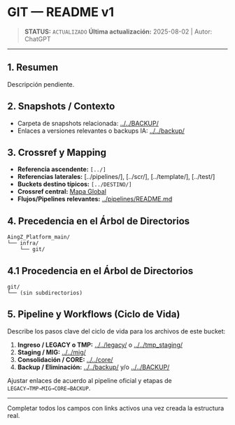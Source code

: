 # GIT — README v1

> **STATUS:** `ACTUALIZADO`
> **Última actualización:** 2025-08-02 | Autor: ChatGPT

---

## 1. Resumen
Descripción pendiente.

## 2. Snapshots / Contexto
- Carpeta de snapshots relacionada: [../../BACKUP/](../../BACKUP/)
- Enlaces a versiones relevantes o backups IA: [../../backup/](../../backup/)

## 3. Crossref y Mapping
- **Referencia ascendente:** `[../]`
- **Referencias laterales:** [../pipelines/], [../scr/], [../template/], [../test/]
- **Buckets destino típicos:** `[../DESTINO/]`
- **Crossref central:** [Mapa Global](../../core/data/crossref_mapping_buckets_aingz_platform_v_1_20250731.md)
- **Flujos/Pipelines relevantes:** [../pipelines/README.md](../pipelines/README.md)

## 4. Precedencia en el Árbol de Directorios
```text
AingZ_Platform_main/
└── infra/
    └── git/
```

## 4.1 Procedencia en el Árbol de Directorios
```text
git/
└── (sin subdirectorios)
```

## 5. Pipeline y Workflows (Ciclo de Vida)
Describe los pasos clave del ciclo de vida para los archivos de este bucket:
1. **Ingreso / LEGACY o TMP:** [../../legacy/](../../legacy/) o [../../tmp_staging/](../../tmp_staging/)
2. **Staging / MIG:** [../../mig/](../../mig/)
3. **Consolidación / CORE:** [../../core/](../../core/)
4. **Backup / Eliminación:** [../../backup/](../../backup/) y/o [../../BACKUP/](../../BACKUP/)

Ajustar enlaces de acuerdo al pipeline oficial y etapas de `LEGACY→TMP→MIG→CORE→BACKUP`.

---

Completar todos los campos con links activos una vez creada la estructura real.


